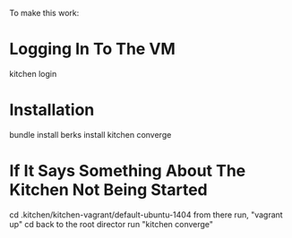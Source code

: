 To make this work:

# Logging In To The VM
kitchen login

# Installation
bundle install
berks install
kitchen converge

# If It Says Something About The Kitchen Not Being Started
cd .kitchen/kitchen-vagrant/default-ubuntu-1404
from there run, "vagrant up"
cd back to the root director
run "kitchen converge"
